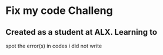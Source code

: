 # Fix my code Challeng
## Created as a student at ALX. Learning to
spot the error(s) in codes i did not write